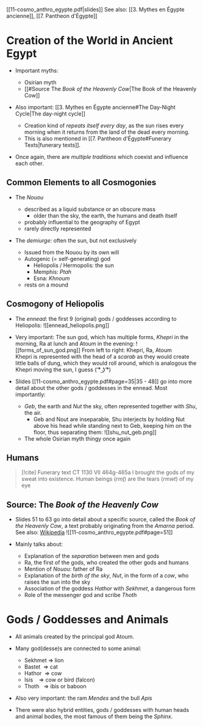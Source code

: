 [[11-cosmo_anthro_egypte.pdf|slides]]
See also: [[3. Mythes en Égypte ancienne]], [[7. Pantheon d'Égypte]]

# Creation of the World in Ancient Egypt
- Important myths:
	- Osirian myth
	- [[#Source The *Book of the Heavenly Cow*|The Book of the Heavenly Cow]]
	  <br>

- Also important: [[3. Mythes en Égypte ancienne#The Day-Night Cycle|The day-night cycle]]
	- Creation kind of *repeats itself every day*, as the sun rises every morning when it returns from the land of the dead every morning.
	- This is also mentioned in [[7. Pantheon d'Égypte#Funerary Texts|funerary texts]].
	  <br>

- Once again, there are *multiple traditions* which coexist and influence each other.

## Common Elements to all Cosmogonies
- The *Nouou*
	- described as a liquid substance or an obscure mass
		- older than the sky, the earth, the humans and death itself
	- probably influential to the geography of Egypt
	- rarely directly represented
	  <br>

- The *demiurge*: often the sun, but not exclusively
	- Issued from the Nouou by its own will
	- Autogenic (= self-generating) god
		- Heliopolis / Hermopolis: the sun
		- Memphis: *Ptah*
		- Esna: *Khnoum*
	- rests on a mound

## Cosmogony of Heliopolis
- The *ennead*: the first 9 (original) gods / goddesses according to Heliopolis:
  ![[ennead_heliopolis.png]]
  <br>

- Very important: The sun god, which has multiple forms, *Khepri* in the morning, Ra at lunch and Atoum in the evening:
  ![[forms_of_sun_god.png]]
  From left to right: Khepri, Ra, Atoum
  <br>
  Khepri is represented with the head of a *scarab* as they would create little balls of dung, which they would roll around, which is analogous the Khepri moving the sun, I guess ( ͡° ͜ʖ ͡°)
  <br>

- Slides [[11-cosmo_anthro_egypte.pdf#page=35|35 - 48]] go into more detail about the other gods / goddesses in the ennead.
  Most importantly:
	- *Geb*, the earth and *Nut* the sky, often represented together with *Shu*, the air.
		- Geb and Nout are inseparable, Shu interjects by holding Nut above his head while standing next to Geb, keeping him on the floor, thus separating them:
		  ![[shu_nut_geb.png]]
		  <br>
	- The whole Osirian myth thingy once again

## Humans
> [!cite] Funerary text CT 1130 VII 464g-465a
>  I brought the gods of my sweat into existence. Human beings (*rmṯ*) are the tears (*rmwt*) of my eye


## Source: The *Book of the Heavenly Cow*
- Slides 51 to 63 go into detail about a specific source, called the *Book of the Heavenly Cow*, a text probably originating from the *Amarna* period. See also: [Wikipedia](https://en.wikipedia.org/wiki/Book_of_the_Heavenly_Cow)
  ![[11-cosmo_anthro_egypte.pdf#page=51]]
  <br>

- Mainly talks about:
	- Explanation of the *separation* between men and gods
	- Ra, the first of the gods, who created the other gods and humans
	- Mention of *Nouou*: father of Ra
	- Explanation of the *birth of the sky*, *Nut*, in the form of a *cow*, who raises the sun into the sky
	- Association of the goddess *Hathor* with *Sekhmet*, a dangerous form
	- Role of the messenger god and scribe *Thoth*

# Gods / Goddesses and Animals
- All animals created by the principal god Atoum.
- Many god(desse)s are connected to some animal:
	- Sekhmet => lion
	- Bastet &nbsp;=> cat
	- Hathor &nbsp;=> cow
	- Isis &nbsp; &nbsp;=> cow or bird (falcon)
	- Thoth &nbsp;&nbsp;=> ibis or baboon
	  <br>

- Also very important: the ram *Mendes* and the bull *Apis*
- There were also hybrid entities, gods / goddesses with human heads and animal bodies, the most famous of them being the *Sphinx*.